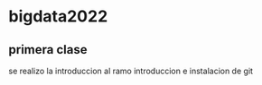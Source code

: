# bigdata2022
## primera clase


se realizo la introduccion al ramo
introduccion e instalacion de git
